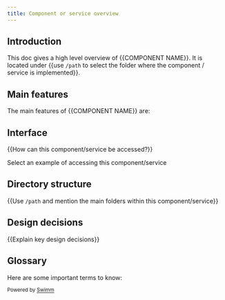 ```yaml
---
title: Component or service overview
---
```

## Introduction

This doc gives a high level overview of {{COMPONENT NAME}}. It is located under {{use `/path` to select the folder where the component / service is implemented}}.

## Main features

The main features of {{COMPONENT NAME}} are:

## Interface

{{How can this component/service be accessed?}}

<SwmSnippetPlaceholder>

Select an example of accessing this component/service

</SwmSnippetPlaceholder>

## Directory structure

{{Use `/path` and mention the main folders within this component/service}}

## Design decisions

{{Explain key design decisions}}

## Glossary

Here are some important terms to know:

<SwmMeta version="3.0.0" repo-id="Z2l0aHViJTNBJTNBZWxhc3RpY3NlYXJjaCUzQSUzQUlkaXRZZWdlclN3aW1t" repo-name="elasticsearch"><sup>Powered by [Swimm](https://staging.swimm.cloud/)</sup></SwmMeta>
